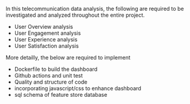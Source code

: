 In this telecommunication data analysis, the following are required to be investigated and analyzed throughout the entire project.  
- User Overview analysis
- User Engagement analysis
- User Experience analysis
- User Satisfaction analysis

More detailly, the below are required to implement 
- Dockerfile to build the dashboard 
- Github actions and unit test
- Quality and structure of code
- incorporating javascript/css to enhance dashboard
- sql schema of feature store database

